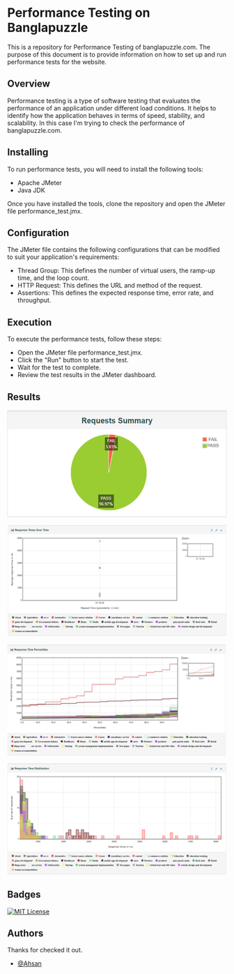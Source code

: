 
# Performance Testing on Banglapuzzle

This is a repository for Performance Testing of banglapuzzle.com. The purpose of this document is to provide information on how to set up and run performance tests for the website.

## Overview
Performance testing is a type of software testing that evaluates the performance of an application under different load conditions. It helps to identify how the application behaves in terms of speed, stability, and scalability. In this case I'm trying to check the performance of banglapuzzle.com. 
## Installing
To run performance tests, you will need to install the following tools:

- Apache JMeter
- Java JDK

Once you have installed the tools, clone the repository and open the JMeter file performance_test.jmx.
## Configuration
The JMeter file contains the following configurations that can be modified to suit your application's requirements:

- Thread Group: This defines the number of virtual users, the      ramp-up time, and the loop count.
- HTTP Request: This defines the URL and method of the request.
- Assertions: This defines the expected response time, error rate, and throughput.
## Execution

To execute the performance tests, follow these steps:

- Open the JMeter file performance_test.jmx.
- Click the "Run" button to start the test.
- Wait for the test to complete.
- Review the test results in the JMeter dashboard.

## Results

![App Screenshot](https://github.com/ahsan-00/Performance_Testing_2/blob/Banglapuzzle/report.PNG?raw=true)


![App Screenshot](https://github.com/ahsan-00/Performance_Testing_2/blob/Banglapuzzle/report1.PNG?raw=true)

![App Screenshot](https://github.com/ahsan-00/Performance_Testing_2/blob/Banglapuzzle/report2.PNG?raw=true)

![App Screenshot](https://github.com/ahsan-00/Performance_Testing_2/blob/Banglapuzzle/report3.PNG?raw=true)
## Badges
[![MIT License](https://img.shields.io/badge/License-MIT-green.svg)](https://choosealicense.com/licenses/mit/)



## Authors
 Thanks for checked it out.
- [@Ahsan](https://github.com/ahsan-00)

